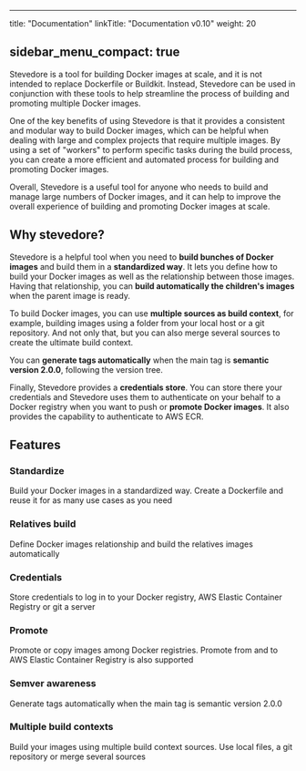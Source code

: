 
---
title: "Documentation"
linkTitle: "Documentation v0.10"
weight: 20

sidebar_menu_compact: true
---

Stevedore is a tool for building Docker images at scale, and it is not intended to replace Dockerfile or Buildkit. Instead, Stevedore can be used in conjunction with these tools to help streamline the process of building and promoting multiple Docker images.

One of the key benefits of using Stevedore is that it provides a consistent and modular way to build Docker images, which can be helpful when dealing with large and complex projects that require multiple images. By using a set of "workers" to perform specific tasks during the build process, you can create a more efficient and automated process for building and promoting Docker images.

Overall, Stevedore is a useful tool for anyone who needs to build and manage large numbers of Docker images, and it can help to improve the overall experience of building and promoting Docker images at scale.

## Why stevedore?

Stevedore is a helpful tool when you need to **build bunches of Docker images** and build them in a **standardized way**. It lets you define how to build your Docker images as well as the relationship between those images. Having that relationship, you can **build automatically the children's images** when the parent image is ready.

To build Docker images, you can use **multiple sources as build context**, for example, building images using a folder from your local host or a git repository. And not only that, but you can also merge several sources to create the ultimate build context.

You can **generate tags automatically** when the main tag is **semantic version 2.0.0**, following the version tree.

Finally, Stevedore provides a **credentials store**. You can store there your credentials and Stevedore uses them to authenticate on your behalf to a Docker registry when you want to push or **promote Docker images**. It also provides the capability to authenticate to AWS ECR.

## Features

### Standardize
Build your Docker images in a standardized way. Create a Dockerfile and reuse it for as many use cases as you need

### Relatives build
Define Docker images relationship and build the relatives images automatically

### Credentials
Store credentials to log in to your Docker registry, AWS Elastic Container Registry or git a server

### Promote
Promote or copy images among Docker registries. Promote from and to AWS Elastic Container Registry is also supported

### Semver awareness
Generate tags automatically when the main tag is semantic version 2.0.0

### Multiple build contexts
Build your images using multiple build context sources. Use local files, a git repository or merge several sources